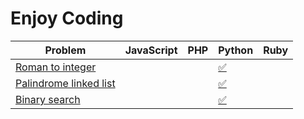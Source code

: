 # Enjoy Coding

| Problem                                                        | JavaScript   | PHP   | Python                                                                                                            | Ruby   |
|----------------------------------------------------------------|--------------|-------|-------------------------------------------------------------------------------------------------------------------|--------|
| [Roman to integer](./roman-to-integer/README.md)               |              |       | [✅](https://github.com/seriquynh/enjoy-coding-python/blob/master/roman-to-integer/solution.py)                    |
| [Palindrome linked list](./palindrome-linked-list/README.md)   |              |       | [✅](https://github.com/seriquynh/enjoy-coding-python/blob/master/palindrome-linked-list/solution.py)              |
| [Binary search](./binary-search/README.md)                     |              |       | [✅](https://github.com/seriquynh/enjoy-coding-python/blob/master/binary-search/solution.py)                       |

